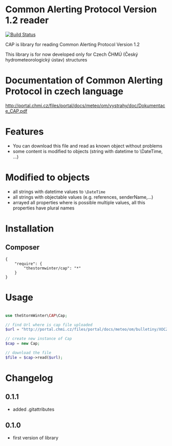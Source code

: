 # Common Alerting Protocol Version 1.2 reader

[![Build Status](https://travis-ci.com/theStormWinter/cap.svg?branch=master)](https://travis-ci.com/theStormWinter/cap)

CAP is library for reading Common Alerting Protocol Version 1.2

This library is for now developed only for Czech ČHMÚ (Český hydrometeorologický ústav) structures 

# Documentation of Common Alerting Protocol in czech language
http://portal.chmi.cz/files/portal/docs/meteo/om/vystrahy/doc/Dokumentace_CAP.pdf

# Features

 - You can download this file and read as known object without problems
 - some content is modified to objects (string with datetime to \DateTime, ...)
 
# Modified to objects

 - all strings with datetime values to ``\DateTime``
 - all strings with objectable values (e.g. references, senderName,...)
 - arrayed all properties where is possible multiple values, all this properties have plural names

# Installation

## Composer

    {
        "require": {
            "thestormwinter/cap": "*"
        }
    }

# Usage

```php

use theStormWinter\CAP\Cap;

// find Url where is cap file uploaded
$url = "http://portal.chmi.cz/files/portal/docs/meteo/om/bulletiny/XOCZ50_OKPR.xml";

// create new instance of Cap
$cap = new Cap;

// download the file
$file = $cap->read($url);


```

# Changelog

## 0.1.1

 - added .gitattributes

## 0.1.0

 - first version of library


